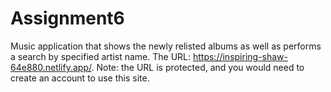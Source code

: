 # Assignment6

Music application that shows the newly relisted albums as well as performs a search by specified artist name. The URL: https://inspiring-shaw-64e880.netlify.app/. Note: the URL is protected, and you would need to create an account to use this site.
